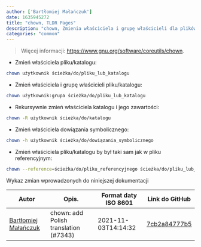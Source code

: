 ```yaml
---
author: ['Bartłomiej Małańczuk']
date: 1635945272
title: "chown, TLDR Pages"
description: "chown, Zmienia właściciela i grupę właścicieli dla plików i katalogów."
categories: "common"
---
```

> Więcej informacji: <https://www.gnu.org/software/coreutils/chown>.

- Zmień  właściciela pliku/katalogu:

```bash
chown użytkownik ścieżka/do/pliku_lub_katalogu
```

- Zmień właściciela i grupę właścicieli pliku/katalogu:

```bash
chown użytkownik:grupa ścieżka/do/pliku_lub_katalogu
```

- Rekursywnie zmień właściciela katalogu i jego zawartości:

```bash
chown -R użytkownik ścieżka/do/katalogu
```

- Zmień właściciela dowiązania symbolicznego:

```bash
chown -h użytkownik ścieżka/do/dowiązania_symbolicznego
```

- Zmień właściciela pliku/katalogu by był taki sam jak w pliku referencyjnym:

```bash
chown --reference=ścieżka/do/pliku_referencyjnego ścieżka/do/pliku_lub_katalogu
```
Wykaz zmian wprowadzonych do niniejszej dokumentacji


Autor | Opis. | Format daty ISO 8601 | Link do GitHub
------|-----|-----|-----
[Bartłomiej Małańczuk](mailto:bart.malanczuk@gmail.com) | chown: add Polish translation (#7343) | 2021-11-03T14:14:32 | [7cb2a84777b5](https://github.com/tldr-pages/tldr/commit/7cb2a84777b558d9c1b10cd0d1eeafb0d9634a41)

